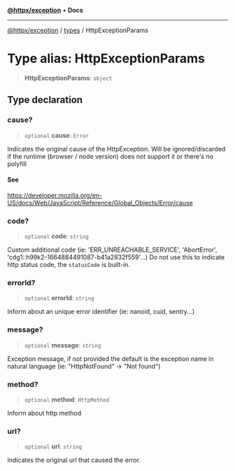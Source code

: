 [**@httpx/exception**](../../README.md) • **Docs**

---

[@httpx/exception](../../README.md) / [types](../README.md) / HttpExceptionParams

# Type alias: HttpExceptionParams

> **HttpExceptionParams**: `object`

## Type declaration

### cause?

> `optional` **cause**: `Error`

Indicates the original cause of the HttpException.
Will be ignored/discarded if the runtime (browser / node version) does not support it
or there's no polyfill

#### See

https://developer.mozilla.org/en-US/docs/Web/JavaScript/Reference/Global_Objects/Error/cause

### code?

> `optional` **code**: `string`

Custom additional code (ie: 'ERR_UNREACHABLE_SERVICE', 'AbortError', 'cdg1::h99k2-1664884491087-b41a2832f559'...)
Do not use this to indicate http status code, the `statusCode` is built-in.

### errorId?

> `optional` **errorId**: `string`

Inform about an unique error identifier (ie: nanoid, cuid, sentry...)

### message?

> `optional` **message**: `string`

Exception message, if not provided the default is the exception
name in natural language (ie: "HttpNotFound" -> "Not found")

### method?

> `optional` **method**: `HttpMethod`

Inform about http method

### url?

> `optional` **url**: `string`

Indicates the original url that caused the error.
